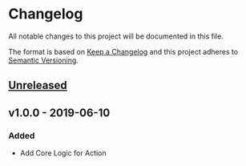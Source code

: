 # Changelog
All notable changes to this project will be documented in this file.

The format is based on [Keep a Changelog](http://keepachangelog.com/en/1.0.0/)
and this project adheres to [Semantic Versioning](http://semver.org/spec/v2.0.0.html).

## [Unreleased](https://github.com/stefanzweifel/phpinsights-action/compare/v1.0.0...HEAD)

## v1.0.0 - 2019-06-10

### Added

- Add Core Logic for Action
